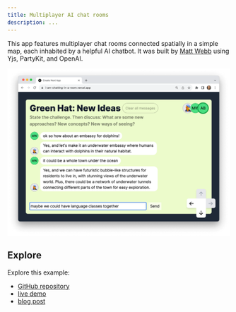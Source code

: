 ```yaml
---
title: Multiplayer AI chat rooms
description: ...
---
```


This app features multiplayer chat rooms connected spatially in a simple map, each inhabited by a helpful AI chatbot. It was built by [Matt Webb](https://twitter.com/genmon) using Yjs, PartyKit, and OpenAI.

![AI chat room](../../../../assets/spatial-chat.png)

## Explore

Explore this example:

- [GitHub repository](https://github.com/partykit/sketch-spatial-chat)
- [live demo](https://i-am-chatting-in-a-room.vercel.app/)
- [blog post](https://blog.partykit.io/posts/thinking-hats-and-spatial-chat)
